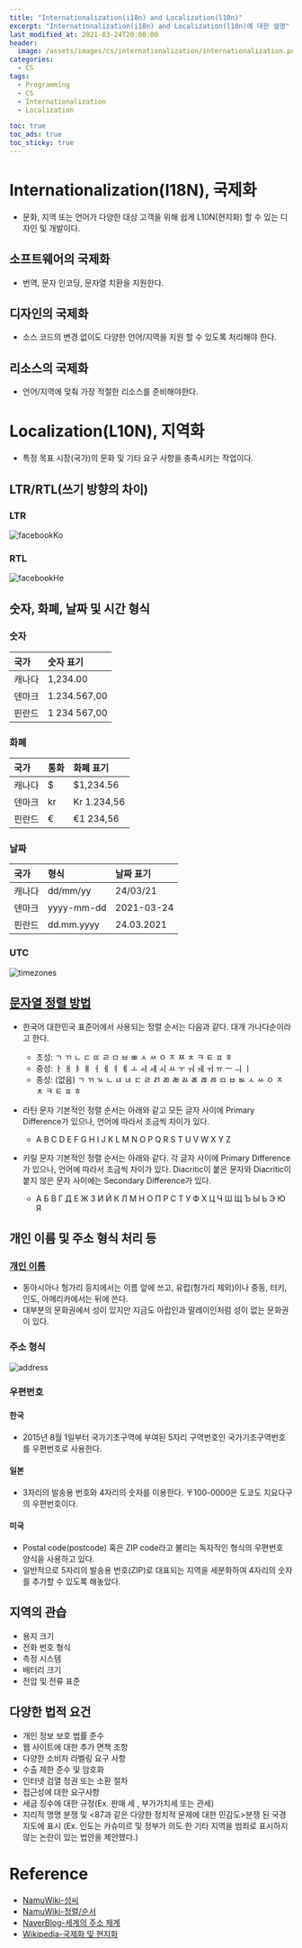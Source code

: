 ```yaml
---
title: "Internationalization(i18n) and Localization(l10n)"
excerpt: "Internationalization(i18n) and Localization(l10n)에 대한 설명"
last_modified_at: 2021-03-24T20:00:00
header:
  image: /assets/images/cs/internationalization/internationalization.png
categories:
  - CS
tags:
  - Programming
  - CS
  - Internationalization
  - Localization

toc: true
toc_ads: true
toc_sticky: true
---
```

# Internationalization(I18N), 국제화
- 문화, 지역 또는 언어가 다양한 대상 고객을 위해 쉽게 L10N(현지화) 할 수 있는 디자인 및 개발이다.

## 소프트웨어의 국제화
- 번역, 문자 인코딩, 문자열 치환을 지원한다.

## 디자인의 국제화
- 소스 코드의 변경 없이도 다양한 언어/지역을 지원 할 수 있도록 처리해야 한다.

## 리소스의 국제화
- 언어/지역에 맞춰 가장 적절한 리소스를 준비해야한다.

# Localization(L10N), 지역화
- 특정 목표 시장(국가)의 문화 및 기타 요구 사항을 충족시키는 작업이다.

## LTR/RTL(쓰기 방향의 차이)
### LTR
![facebookKo](../../assets/images/cs/internationalization/facebook_ko.png)
### RTL
![facebookHe](../../assets/images/cs/internationalization/facebook_he.png)

## 숫자, 화폐, 날짜 및 시간 형식
### 숫자

| 국가 | 숫자 표기 |
|:--------|:--------|
| 캐나다 | 1,234.00 |
| 덴마크 | 1.234.567,00 |
| 핀란드 | 1 234 567,00 |

### 화폐

| 국가 | 통화 | 화폐 표기 |
|:--------|:--------|:--------|
| 캐나다 | $ | $1,234.56 |
| 덴마크 | kr | Kr 1.234,56 |
| 핀란드 | € | 	€1 234,56 |

### 날짜

| 국가 | 형식 | 날짜 표기 |
|:--------|:--------|:--------|
| 캐나다 | dd/mm/yy | 24/03/21 |
| 덴마크 | yyyy-mm-dd | 2021-03-24 |
| 핀란드 | dd.mm.yyyy | 24.03.2021 |

### UTC
![timezones](../../assets/images/cs/internationalization/timezones.png)

## [문자열 정렬 방법](https://namu.wiki/w/%EC%A0%95%EB%A0%AC/%EC%88%9C%EC%84%9C)
- 한국어
대한민국 표준어에서 사용되는 정렬 순서는 다음과 같다. 대개 가나다순이라고 한다.
  - 초성: ㄱ ㄲ ㄴ ㄷ ㄸ ㄹ ㅁ ㅂ ㅃ ㅅ ㅆ ㅇ ㅈ ㅉ ㅊ ㅋ ㅌ ㅍ ㅎ
  - 중성: ㅏ ㅐ ㅑ ㅒ ㅓ ㅔ ㅕ ㅖ ㅗ ㅘ ㅙ ㅚ ㅛ ㅜ ㅝ ㅞ ㅟ ㅠ ㅡ ㅢ ㅣ
  - 종성: (없음) ㄱ ㄲ ㄳ ㄴ ㄵ ㄶ ㄷ ㄹ ㄺ ㄻ ㄼ ㄽ ㄾ ㄿ ㅀ ㅁ ㅂ ㅄ ㅅ ㅆ ㅇ ㅈ ㅊ ㅋ ㅌ ㅍ ㅎ

- 라틴 문자
기본적인 정렬 순서는 아래와 같고 모든 글자 사이에 Primary Difference가 있으나, 언어에 따라서 조금씩 차이가 있다.
  - A B C D E F G H I J K L M N O P Q R S T U V W X Y Z

- 키릴 문자
기본적인 정렬 순서는 아래와 같다. 각 글자 사이에 Primary Difference가 있으나, 언어에 따라서 조금씩 차이가 있다. Diacritic이 붙은 문자와 Diacritic이 붙지 않은 문자 사이에는 Secondary Difference가 있다.
  - А Б В Г Д Е Ж З И Й К Л М Н О П Р С Т У Ф Х Ц Ч Ш Щ Ъ Ы Ь Э Ю Я

## 개인 이름 및 주소 형식 처리 등
### [개인 이름](https://namu.wiki/w/%EC%84%B1%EC%94%A8)
- 동아시아나 헝가리 등지에서는 이름 앞에 쓰고, 유럽(헝가리 제외)이나 중동, 터키, 인도, 아메리카에서는 뒤에 쓴다.
- 대부분의 문화권에서 성이 있지만 지금도 아랍인과 말레이인처럼 성이 없는 문화권이 있다.

### 주소 형식
![address](../../assets/images/cs/internationalization/address.png)

### 우편번호
#### 한국
- 2015년 8월 1일부터 국가기초구역에 부여된 5자리 구역번호인 국가기초구역번호를 우편번호로 사용한다.

#### 일본
- 3자리의 발송용 번호와 4자리의 숫자를 이용한다. 〒100-0000은 도쿄도 지요다구의 우편번호이다.

#### 미국 
- Postal code(postcode) 혹은 ZIP code라고 불리는 독자적인 형식의 우편번호 양식을 사용하고 있다.
- 일반적으로 5자리의 발송용 번호(ZIP)로 대표되는 지역을 세분화하여 4자리의 숫자를 추가할 수 있도록 해놓았다.

## 지역의 관습
- 용지 크기
- 전화 번호 형식
- 측정 시스템
- 배터리 크기
- 전압 및 전류 표준

## 다양한 법적 요건
- 개인 정보 보호 법률 준수
- 웹 사이트에 대한 추가 면책 조항
- 다양한 소비자 라벨링 요구 사항
- 수출 제한 준수 및 암호화
- 인터넷 검열 정권 또는 소환 절차
- 접근성에 대한 요구사항
- 세금 징수에 대한 규정(Ex. 판매 세 , 부가가치세 또는 관세)
- 지리적 명명 분쟁 및 <87과 같은 다양한 정치적 문제에 대한 민감도>분쟁 된 국경 지도에 표시 (Ex. 인도는 카슈미르 및 정부가 의도 한 기타 지역을 범죄로 표시하지 않는 논란이 있는 법안을 제안했다.)

# Reference
- [NamuWiki-성씨](https://namu.wiki/w/%EC%84%B1%EC%94%A8)
- [NamuWiki-정렬/순서](https://namu.wiki/w/%EC%A0%95%EB%A0%AC/%EC%88%9C%EC%84%9C)
- [NaverBlog-세계의 주소 체계](https://m.blog.naver.com/edizon426/220737608336)
- [Wikipedia-국제화 및 현지화](https://ko.wikiarabi.org/wiki/Internationalization_and_localization)